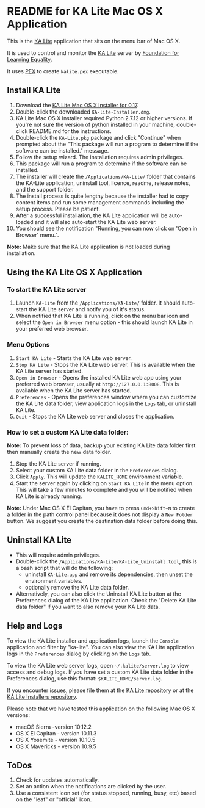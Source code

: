 README for KA Lite Mac OS X Application
=======================================

This is the [KA Lite](https://github.com/learningequality/ka-lite/) application that sits on the menu bar of Mac OS X.

It is used to control and monitor the [KA Lite](https://github.com/learningequality/ka-lite/) server by [Foundation for Learning Equality](https://learningequality.org/).

It uses [PEX](https://pex.readthedocs.io/en/stable/) to create `kalite.pex` executable.


## Install KA Lite

1. Download the [KA Lite Mac OS X Installer for 0.17](http://pantry.learningequality.org/downloads/ka-lite/0.17/installers/mac/).
1. Double-click the downloaded `KA-lite-Installer.dmg`.
1. KA Lite Mac OS X Installer required Python 2.7.12 or higher versions. If you're not sure the version of python installed in your machine, double-click README.md for the instructions.
1. Double-click the `KA-Lite.pkg` package and click "Continue" when prompted about the "This package will run a program to determine if the software can be installed." message.
1. Follow the setup wizard.  The installation requires admin privileges.
1. This package will run a program to determine if the software can be installed.
1. The installer will create the `/Applications/KA-Lite/` folder that contains the KA-Lite application, uninstall tool, licence, readme, release notes, and the support folder.
1. The install process is quite lengthy because the installer had to copy content items and run some management commands including the setup process.  Please be patient.
1. After a successful installation, the KA Lite application will be auto-loaded and it will also auto-start the KA Lite web server.
1. You should see the notification "Running, you can now click on 'Open in Browser' menu.".

**Note:** Make sure that the KA Lite application is not loaded during installation.


## Using the KA Lite OS X Application


### To start the KA Lite server

1. Launch `KA-Lite` from the `/Applications/KA-Lite/` folder.  It should auto-start the KA Lite server and notify you of it's status.
1. When notified that KA Lite is running, click on the menu bar icon and select the `Open in Browser` menu option - this should launch KA Lite in your preferred web browser.


### Menu Options

1. `Start KA Lite` - Starts the KA Lite web server.
1. `Stop KA Lite` - Stops the KA Lite web server.  This is available when the KA Lite server has started.
1. `Open in Browser` - Opens the installed KA Lite web app using your preferred web browser, usually at `http://127.0.0.1:8008`.  This is available when the KA Lite server has started.
1. `Preferences` - Opens the preferences window where you can customize the KA Lite data folder, view application logs in the `Logs` tab, or uninstall KA Lite.
1. `Quit` - Stops the KA Lite web server and closes the application.


### How to set a custom KA Lite data folder:

**Note:** To prevent loss of data, backup your existing KA Lite data folder first then manually create the new data folder.

1. Stop the KA Lite server if running.
2. Select your custom KA Lite data folder in the `Preferences` dialog.
3. Click `Apply`.  This will update the `KALITE_HOME` environment variable.
4. Start the server again by clicking on `Start KA Lite` in the menu option.  This will take a few minutes to complete and you will be notified when KA Lite is already running.

**Note:** Under Mac OS X El Capitan, you have to press `Cmd+Shift+N` to create a folder in the path control panel because it does not display a `New Folder` button.  We suggest you create the destination data folder before doing this.


## Uninstall KA Lite

* This will require admin privileges.
* Double-click the `/Applications/KA-Lite/KA-Lite_Uninstall.tool`, this is a bash script that will do the following:
  - uninstall `KA-Lite.app` and remove its dependencies, then unset the environment variables.
  - optionally remove the KA Lite data folder.
* Alternatively, you can also click the Uninstall KA Lite button at the Preferences dialog of the KA Lite application.  Check the "Delete KA Lite data folder" if you want to also remove your KA Lite data.


## Help and Logs

To view the KA Lite installer and application logs, launch the `Console` application and filter by "ka-lite".  You can also view the KA Lite application logs in the `Preferences` dialog by clicking on the `Logs` tab.

To view the KA Lite web server logs, open `~/.kalite/server.log` to view access and debug logs.  If you have set a custom KA Lite data folder in the Preferences dialog, use this format: `$KALITE_HOME/server.log`.

If you encounter issues, please file them at the [KA Lite repository](https://github.com/learningequality/ka-lite/issues/) or at the [KA Lite Installers repository](https://github.com/learningequality/ka-lite-installers/issues/).

Please note that we have tested this application on the following Mac OS X versions:

* macOS Sierra -version 10.12.2
* OS X El Capitan - version 10.11.3
* OS X Yosemite - version 10.10.5
* OS X Mavericks - version 10.9.5


## ToDos

1. Check for updates automatically.
1. Set an action when the notifications are clicked by the user.
1. Use a consistent icon set (for status stopped, running, busy, etc) based on the "leaf" or "official" icon.
